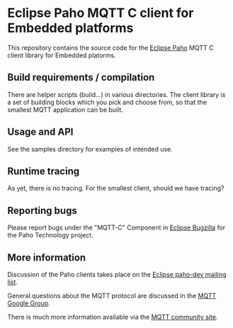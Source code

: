 # Eclipse Paho MQTT C client for Embedded platforms

This repository contains the source code for the [Eclipse Paho](http://eclipse.org/paho) MQTT C client library for Embedded platorms. 

## Build requirements / compilation

There are helper scripts (build...) in various directories.  The client library is a set of building blocks which you pick and choose from, so that the smallest MQTT application can be built.

## Usage and API

See the samples directory for examples of intended use.


## Runtime tracing

As yet, there is no tracing.  For the smallest client, should we have tracing?


## Reporting bugs

Please report bugs under the "MQTT-C" Component in [Eclipse Bugzilla](http://bugs.eclipse.org/bugs/) for the Paho Technology project.

## More information

Discussion of the Paho clients takes place on the [Eclipse paho-dev mailing list](https://dev.eclipse.org/mailman/listinfo/paho-dev).

General questions about the MQTT protocol are discussed in the [MQTT Google Group](https://groups.google.com/forum/?hl=en-US&fromgroups#!forum/mqtt).

There is much more information available via the [MQTT community site](http://mqtt.org).
